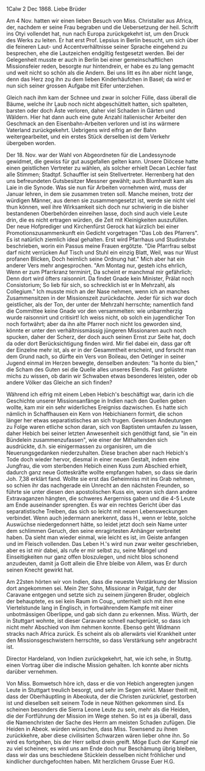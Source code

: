  1Calw 2 Dec 1868.
Liebe Brüder

Am 4 Nov. hatten wir einen lieben Besuch von Miss. Christaller aus Africa, der, nachdem er seine Frau begraben und die Uebersetzung der heil. Schrift ins Otyi vollendet hat, nun nach Europa zurückgekehrt ist, um den Druck des Werks zu leiten. Er hat erst Prof. Lepsius in Berlin besucht, um sich über die feineren Laut- und Accentverhältnisse seiner Sprache eingehend zu besprechen, ehe die Lautzeichen endgiltig festgesetzt werden. Bei der Gelegenheit musste er auch in Berlin bei einer gemeinschaftlichen Missionsfeier reden, besorgte nur hintendrein, er habe es zu lang gemacht und weit nicht so schön als die Andern. Bei uns litt es ihn aber nicht lange, denn das Herz zog ihn zu dem lieben Kinderhäufchen in Basel; da wird er nun sich seiner grossen Aufgabe mit Eifer unterziehen.

Gleich nach ihm kam der Schnee und zwar in solcher Fülle, dass überall die Bäume, welche ihr Laub noch nicht abgeschüttelt hatten, sich spalteten, barsten oder doch Äste verloren, daher viel Schaden in Gärten und Wäldern. Hier hat dann auch eine gute Anzahl italienischer Arbeiter den Geschmack an den Eisenbahn-Arbeiten verloren und ist ins wärmere Vaterland zurückgekehrt. Uebrigens wird eifrig an der Bahn weitergearbeitet, und ein erstes Stück derselben ist dem Verkehr übergeben worden.

Der 18. Nov. war der Wahl von Abgeordneten für die Landessynode gewidmet, die gewiss für gut ausgefallen gelten kann. Unsere Diöcese hatte einen geistlichen Vertreter zu wählen, als solcher erhielt Decan Lechler fast alle Stimmen; Stadtpf. Schauffler ist sein Stellvertreter. Herrenberg hat den uns befreundeten Gutsbesitzer Messner gewählt; auch Blumhardt kam als Laie in die Synode. Was sie nun für Arbeiten vornehmen wird, muss der Januar lehren, in dem sie zusammen treten soll. Manche meinen, trotz der würdigen Männer, aus denen sie zusammengesetzt ist, werde sie nicht viel thun können, weil ihre Wirksamkeit sich doch nur schwierig in die bisher bestandenen Oberbehörden einreihen lasse, doch sind auch viele Leute drin, die es nicht ertragen würden, die Zeit mit Kleinigkeiten auszufüllen. 
Der neue Hofprediger und Kirchenfürst Gerock hat kürzlich bei einer Promotionszusammenkunft ein Gedicht vorgetragen "Das Lob des Pfarrers". Es ist natürlich ziemlich ideal gehalten. Erst wird Pfarrhaus und Studirstube beschrieben, worin ein Passus meine Frauen ergötzte. "Die Pfarrfrau selbst darf nicht verrücken Auf Tisch und Stuhl ein einzig Blatt, Weil, was nur Wust profanen Blicken, Doch heimlich seine Ordnung hat." Mich aber hat ein anderer Vers mehr angesprochen. "Am Montag nur, gesteh ichs ehrlich, Wenn er zum Pfarrkranz terminirt, Da scheint er manchmal mir gefährlich; Denn dort wird öfters raisonnirt. Da findet Gnade kein Minister, Prälat noch Consistorium; So lieb für sich, so schrecklich ist er In Mehrzahl, als Collegium." Ich musste mich an der Nase nehmen, wenn ich an manches Zusammensitzen in der Missionszeit zurückdachte. Jeder für sich war doch geistlicher, als der Ton, der unter der Mehrzahl herrschte; namentlich fand die Committee keine Gnade vor den versammelten: wie unbarmherzig wurde raisonnirt und critisirt! Ich weiss nicht, ob solch ein jugendlicher Ton noch fortwährt; aber da ihn alte Pfarrer noch nicht los geworden sind, könnte er unter den verhältnissmässig jüngeren Missionaren auch noch spucken, daher der Scherz, der doch auch seinen Ernst zur Seite hat, doch da oder dort Berücksichtigung finden wird. Mir fiel dabei ein, dass gar oft der Einzelne mehr ist, als er in der Gesammtheit erscheint, und forscht man dem Grund nach, so dürfte ein Vers von Boileau, den Oetinger in seiner Jugend einmal im Herzen bewegte, denselben andeuten: "la honte du bien," die Scham des Guten sei die Quelle alles unseres Elends. Fast gelüstete michs zu wissen, ob darin wir Schwaben etwas besonderes leisten, oder ob andere Völker das Gleiche an sich finden?

Während ich eifrig mit einem Leben Hebich's beschäftigt war, darin ich die Geschichte unserer Missionsanfänge in Indien nach den Quellen geben wollte, kam mir ein sehr widerliches Ereigniss dazwischen. Es hatte sich nämlich in Schaffhausen ein Kern von Hebichianern formirt, die schon länger her etwas separatistisches an sich trugen. Gewissen Andeutungen zu Folge waren etliche schon daran, sich von Baptisten umtaufen zu lassen, daher Hebich bei seiner letzten Anwesenheit sich genöthigt fand, sie "in ein Bündelein zusammenzufassen", wie einer der Mithaltenden sich ausdrückte, d.h. sie einigermassen zu organisiren, um die Neuerungsgedanken niederzuhalten. Diese brachen aber nach Hebich's Tode doch wieder hervor, diesmal in einer neuen Gestalt, indem eine Jungfrau, die vom sterbenden Hebich einen Kuss zum Abschied erhielt, dadurch ganz neue Gotteskräfte wollte empfangen haben, so dass sie darin Joh. 7,38 erklärt fand. Wollte sie erst das Geheimniss mit ins Grab nehmen, so schien ihr das nachgerade ein Unrecht an den nächsten Freunden, so führte sie unter diesen den apostolischen Kuss ein, woran sich dann andere Extravaganzen hängten, die schweres Aergerniss gaben und die 4-5 Leute am Ende auseinander sprengten. Es war ein rechtes Gericht über das separatistische Treiben, das sich so leicht mit neuen Lebensweckungen verbindet. Wenn auch jedermann anerkennt, dass H., wenn er lebte, solche Auswüchse niedergedonnert hätte, so leidet jetzt doch sein Name unter dem schlimmen Geruch, den seine enragirtesten Anhänger verbreitet haben. Da sieht man wieder einmal, wie leicht es ist, im Geiste anfangen und im Fleisch vollenden. Das Leben H.'s wird nun zwar weiter geschrieben, aber es ist mir dabei, als rufe er mir selbst zu, seine Mängel und Einseitigkeiten nur ganz offen bloszulegen, und nicht blos schonend anzudeuten, damit ja Gott allein die Ehre bleibe von Allem, was Er durch seinen Knecht gewirkt hat.

Am 22sten hörten wir von Indien, dass die neueste Verstärkung der Mission dort angekommen sei. Mein 2ter Sohn, Missionar in Palgat, fuhr der Caravane entgegen und setzte sich zu seinem jüngeren Bruder, obgleich der behauptete, es sei kein Raum im Coup‚, unterhielt sich mit ihm eine Viertelstunde lang in Englisch, in fortwährendem Kampfe mit einer unbotmässigen Oberlippe, und gab sich dann zu erkennen. Miss. Würth, der in Stuttgart wohnte, ist dieser Caravane schnell nachgerückt, so dass ich nicht mehr Abschied von ihm nehmen konnte. Ebenso geht Widmann stracks nach Africa zurück. Es scheint als ob allerwärts viel Krankheit unter den Missionsgeschwistern herrschte, so dass Verstärkung sehr angebracht ist.

Director Hardeland, von Indien zurückgekehrt, hat, wie ich sehe, in Stuttg. einen Vortrag über die indische Mission gehalten. Ich konnte aber nichts darüber vernehmen.

Von Miss. Bomwetsch höre ich, dass er die von Hebich angeregten jungen Leute in Stuttgart treulich besorgt, und sehr im Segen wirkt. Maser theilt mit, dass der Oberhäuptling in Abeokuta, der die Christen zurückrief, gestorben ist und dieselben seit seinem Tode in neue Nöthen gekommen sind. Es scheinen besonders die Sierra Leone Leute zu sein, mehr als die Heiden, die der Fortführung der Mission im Wege stehen. So ist es ja überall, dass die Namenchristen der Sache des Herrn am meisten Schaden zufügen. Die Heiden in Abeok. würden wünschen, dass Miss. Townsend zu ihnen zurückkehre, aber diese civilisirten Schwarzen wären lieber ohne ihn. So wird es fortgehen, bis der Herr selbst drein greift. Möge Euch der Kampf nie zu viel scheinen; es wird uns am Ende doch nur Beschämung übrig bleiben, dass wir das uns beschiedene Stücklein desselben nicht fröhlicher und kindlicher durchgefochten haben. Mit herzlichem Grusse
 Euer H.G.
